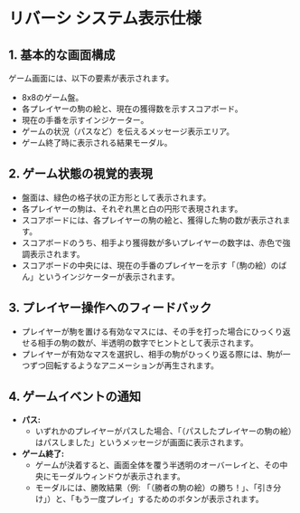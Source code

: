 # リバーシ システム表示仕様

## 1. 基本的な画面構成
ゲーム画面には、以下の要素が表示されます。
- 8x8のゲーム盤。
- 各プレイヤーの駒の絵と、現在の獲得数を示すスコアボード。
- 現在の手番を示すインジケーター。
- ゲームの状況（パスなど）を伝えるメッセージ表示エリア。
- ゲーム終了時に表示される結果モーダル。

## 2. ゲーム状態の視覚的表現
- 盤面は、緑色の格子状の正方形として表示されます。
- 各プレイヤーの駒は、それぞれ黒と白の円形で表現されます。
- スコアボードには、各プレイヤーの駒の絵と、獲得した駒の数が表示されます。
- スコアボードのうち、相手より獲得数が多いプレイヤーの数字は、赤色で強調表示されます。
- スコアボードの中央には、現在の手番のプレイヤーを示す「（駒の絵）のばん」というインジケーターが表示されます。

## 3. プレイヤー操作へのフィードバック
- プレイヤーが駒を置ける有効なマスには、その手を打った場合にひっくり返せる相手の駒の数が、半透明の数字でヒントとして表示されます。
- プレイヤーが有効なマスを選択し、相手の駒がひっくり返る際には、駒が一つずつ回転するようなアニメーションが再生されます。

## 4. ゲームイベントの通知
- **パス:**
    - いずれかのプレイヤーがパスした場合、「（パスしたプレイヤーの駒の絵）はパスしました」というメッセージが画面に表示されます。
- **ゲーム終了:**
    - ゲームが決着すると、画面全体を覆う半透明のオーバーレイと、その中央にモーダルウィンドウが表示されます。
    - モーダルには、勝敗結果（例: 「（勝者の駒の絵）の勝ち！」、「引き分け」）と、「もう一度プレイ」するためのボタンが表示されます。
